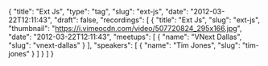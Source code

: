 {
  "title": "Ext Js",
  "type": "tag",
  "slug": "ext-js",
  "date": "2012-03-22T12:11:43",
  "draft": false,
  "recordings": [
    {
      "title": "Ext Js",
      "slug": "ext-js",
      "thumbnail": "https://i.vimeocdn.com/video/507720824_295x166.jpg",
      "date": "2012-03-22T12:11:43",
      "meetups": [
        {
          "name": "VNext Dallas",
          "slug": "vnext-dallas"
        }
      ],
      "speakers": [
        {
          "name": "Tim Jones",
          "slug": "tim-jones"
        }
      ]
    }
  ]
}